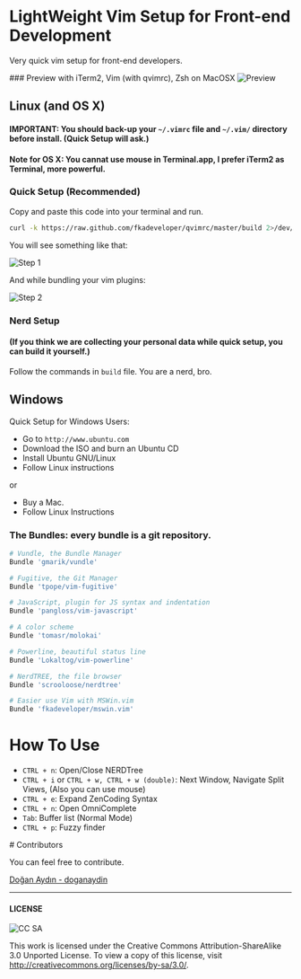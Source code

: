 LightWeight Vim Setup for Front-end Development
===============================================

Very quick vim setup for front-end developers.

### Preview with iTerm2, Vim (with qvimrc), Zsh on MacOSX
![Preview](https://raw.github.com/fkadeveloper/qvimrc/master/docs/3.png)

## Linux (and OS X)

#### IMPORTANT: You should back-up your `~/.vimrc` file and `~/.vim/` directory before install. (Quick Setup will ask.)

#### Note for OS X: You cannat use mouse in Terminal.app, I prefer iTerm2 as Terminal, more powerful.

### Quick Setup (Recommended)

Copy and paste this code into your terminal and run.

```bash
curl -k https://raw.github.com/fkadeveloper/qvimrc/master/build 2>/dev/null > /tmp/build.sh && chmod +x /tmp/build.sh && /tmp/build.sh
```
You will see something like that:

![Step 1](https://raw.github.com/fkadeveloper/qvimrc/master/docs/1.png)

And while bundling your vim plugins:

![Step 2](https://raw.github.com/fkadeveloper/qvimrc/master/docs/2.png)

### Nerd Setup 
#### (If you think we are collecting your personal data while quick setup, you can build it yourself.)

Follow the commands in `build` file. You are a nerd, bro.

## Windows

Quick Setup for Windows Users:

 * Go to `http://www.ubuntu.com`
 * Download the ISO and burn an Ubuntu CD
 * Install Ubuntu GNU/Linux
 * Follow Linux instructions

or

 * Buy a Mac.
 * Follow Linux Instructions

### The Bundles: every bundle is a git repository.
```bash
# Vundle, the Bundle Manager
Bundle 'gmarik/vundle'

# Fugitive, the Git Manager
Bundle 'tpope/vim-fugitive'

# JavaScript, plugin for JS syntax and indentation
Bundle 'pangloss/vim-javascript'

# A color scheme
Bundle 'tomasr/molokai'

# Powerline, beautiful status line
Bundle 'Lokaltog/vim-powerline'

# NerdTREE, the file browser
Bundle 'scrooloose/nerdtree'

# Easier use Vim with MSWin.vim
Bundle 'fkadeveloper/mswin.vim'
```

# How To Use

 * `CTRL + n`: Open/Close NERDTree
 * `CTRL + i` or `CTRL + w, CTRL + w (double)`: Next Window, Navigate Split Views, (Also you can use mouse)
 * `CTRL + e`: Expand ZenCoding Syntax
 * `CTRL + n`: Open OmniComplete
 * `Tab`: Buffer list (Normal Mode)
 * `CTRL + p`: Fuzzy finder

# Contributors

You can feel free to contribute.

[Doğan Aydın - doganaydin](http://github.com/doganaydin)

----
#### LICENSE

![CC SA](http://i.creativecommons.org/l/by-sa/3.0/88x31.png)

This work is licensed under the Creative Commons Attribution-ShareAlike 3.0 Unported License. To view a copy of this license, visit http://creativecommons.org/licenses/by-sa/3.0/.
